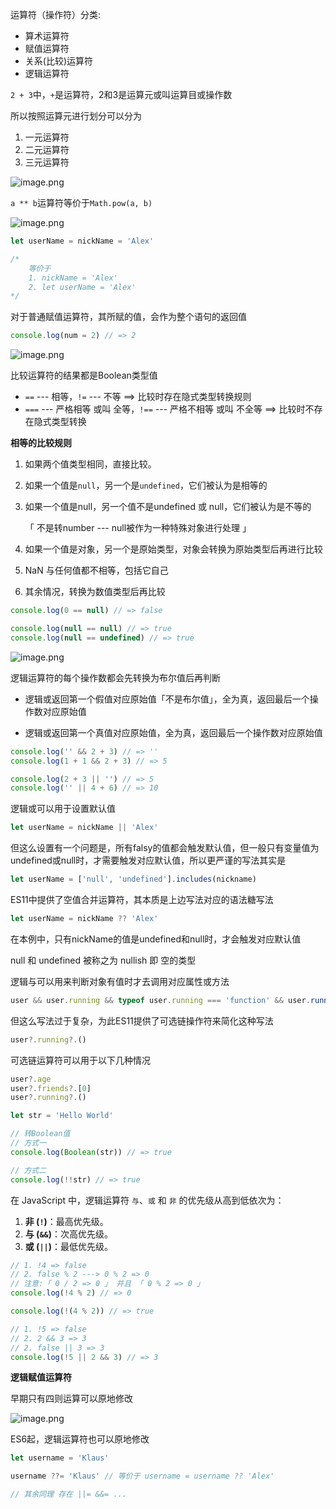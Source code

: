 运算符（操作符）分类:

+ 算术运算符
+ 赋值运算符
+ 关系(比较)运算符
+ 逻辑运算符



`2 + 3`中，`+`是运算符，2和3是运算元或叫运算目或操作数

所以按照运算元进行划分可以分为

1. 一元运算符
2. 二元运算符
3. 三元运算符



![image.png](https://p3-juejin.byteimg.com/tos-cn-i-k3u1fbpfcp/a179968679c04299bf6fbd338b3cd400~tplv-k3u1fbpfcp-zoom-1.image) 

`a ** b`运算符等价于`Math.pow(a, b)`



![image.png](https://p3-juejin.byteimg.com/tos-cn-i-k3u1fbpfcp/976dce817dfc47c0abd7ee8700e2885f~tplv-k3u1fbpfcp-zoom-1.image) 

```js
let userName = nickName = 'Alex'

/*
	等价于
	1. nickName = 'Alex'
	2. let userName = 'Alex'
*/
```



对于普通赋值运算符，其所赋的值，会作为整个语句的返回值

```js
console.log(num = 2) // => 2
```



![image.png](https://p3-juejin.byteimg.com/tos-cn-i-k3u1fbpfcp/8f742a5826494502a08915976e57cad6~tplv-k3u1fbpfcp-zoom-1.image)

比较运算符的结果都是Boolean类型值

+ `==`  --- 相等，`!=` --- 不等 ==> 比较时存在隐式类型转换规则
+ `===` --- 严格相等 或叫 全等，`!==` --- 严格不相等 或叫 不全等 ==> 比较时不存在隐式类型转换



**相等的比较规则**

1. 如果两个值类型相同，直接比较。

2. 如果一个值是`null`，另一个是`undefined`，它们被认为是相等的

3. 如果一个值是null，另一个值不是undefined 或 null，它们被认为是不等的 

   「 不是转number  --- null被作为一种特殊对象进行处理 」

4. 如果一个值是对象，另一个是原始类型，对象会转换为原始类型后再进行比较

5. NaN 与任何值都不相等，包括它自己

6. 其余情况，转换为数值类型后再比较

```js
console.log(0 == null) // => false

console.log(null == null) // => true
console.log(null == undefined) // => true
```



![image.png](https://p3-juejin.byteimg.com/tos-cn-i-k3u1fbpfcp/cba8ae88facf477b938566d02021e3dc~tplv-k3u1fbpfcp-zoom-1.image) 

逻辑运算符的每个操作数都会先转换为布尔值后再判断

+ 逻辑或返回第一个假值对应原始值「不是布尔值」，全为真，返回最后一个操作数对应原始值

+ 逻辑或返回第一个真值对应原始值，全为真，返回最后一个操作数对应原始值

```js
console.log('' && 2 + 3) // => ''
console.log(1 + 1 && 2 + 3) // => 5

console.log(2 + 3 || '') // => 5
console.log('' || 4 + 6) // => 10
```



逻辑或可以用于设置默认值

```js
let userName = nickName || 'Alex'
```

但这么设置有一个问题是，所有falsy的值都会触发默认值，但一般只有变量值为undefined或null时，才需要触发对应默认值，所以更严谨的写法其实是

```js
let userName = ['null', 'undefined'].includes(nickname)
```

ES11中提供了空值合并运算符，其本质是上边写法对应的语法糖写法

```js
let userName = nickName ?? 'Alex'
```

在本例中，只有nickName的值是undefined和null时，才会触发对应默认值

null 和 undefined 被称之为 nullish 即 空的类型



逻辑与可以用来判断对象有值时才去调用对应属性或方法

```js
user && user.running && typeof user.running === 'function' && user.running()
```

但这么写法过于复杂，为此ES11提供了可选链操作符来简化这种写法

```js
user?.running?.()
```



可选链运算符可以用于以下几种情况

```js
user?.age
user?.friends?.[0]
user?.running?.()
```



```js
let str = 'Hello World'

// 转Boolean值
// 方式一
console.log(Boolean(str)) // => true

// 方式二
console.log(!!str) // => true
```



在 JavaScript 中，逻辑运算符 `与`、`或` 和 `非` 的优先级从高到低依次为：

1. **非 (`!`)**：最高优先级。
2. **与 (`&&`)**：次高优先级。
3. **或 (`||`)**：最低优先级。

```js
// 1. !4 => false
// 2. false % 2 ---> 0 % 2 => 0
// 注意:「 0 / 2 => 0 」 并且 「 0 % 2 => 0 」
console.log(!4 % 2) // => 0

console.log(!(4 % 2)) // => true

// 1. !5 => false
// 2. 2 && 3 => 3
// 2. false || 3 => 3
console.log(!5 || 2 && 3) // => 3
```



**逻辑赋值运算符**

早期只有四则运算可以原地修改

![image.png](https://p3-juejin.byteimg.com/tos-cn-i-k3u1fbpfcp/976dce817dfc47c0abd7ee8700e2885f~tplv-k3u1fbpfcp-zoom-1.image#?w=1454\&h=594\&s=75329\&e=png\&b=fae7d9) 



ES6起，逻辑运算符也可以原地修改

```js
let username = 'Klaus'

username ??= 'Klaus' // 等价于 username = username ?? 'Alex'

// 其余同理 存在 ||= &&= ...
```



